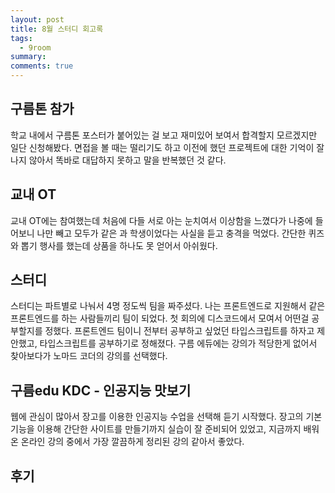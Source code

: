 ```yaml
---
layout: post
title: 8월 스터디 회고록
tags:
  - 9room
summary:
comments: true
---
```


## 구름톤 참가

학교 내에서 구름톤 포스터가 붙어있는 걸 보고 재미있어 보여서 합격할지 모르겠지만 일단 신청해봤다.
면접을 볼 때는 떨리기도 하고 이전에 했던 프로젝트에 대한 기억이 잘 나지 않아서 똑바로 대답하지 못하고 말을 반복했던 것 같다.

## 교내 OT

교내 OT에는 참여했는데 처음에 다들 서로 아는 눈치여서 이상함을 느꼈다가 나중에 들어보니 나만 빼고 모두가 같은 과 학생이었다는 사실을 듣고 충격을 먹었다.
간단한 퀴즈와 뽑기 행사를 했는데 상품을 하나도 못 얻어서 아쉬웠다.


## 스터디

스터디는 파트별로 나눠서 4명 정도씩 팀을 짜주셨다.
나는 프론트엔드로 지원해서 같은 프론트엔드를 하는 사람들끼리 팀이 되었다.
첫 회의에 디스코드에서 모여서 어떤걸 공부할지를 정했다.
프론트엔드 팀이니 전부터 공부하고 싶었던 타입스크립트를 하자고 제안했고, 타입스크립트를 공부하기로 정해졌다.
구름 에듀에는 강의가 적당한게 없어서 찾아보다가 노마드 코더의 강의를 선택했다.


## 구름edu KDC - 인공지능 맛보기

웹에 관심이 많아서 장고를 이용한 인공지능 수업을 선택해 듣기 시작했다.
장고의 기본 기능을 이용해 간단한 사이트를 만들기까지 실습이 잘 준비되어 있었고, 지금까지 배워온 온라인 강의 중에서 가장 깔끔하게 정리된 강의 같아서 좋았다.

## 후기